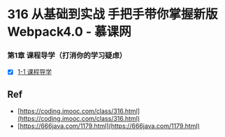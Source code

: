 # 316 从基础到实战 手把手带你掌握新版Webpack4.0 - 慕课网

###  第1章 课程导学（打消你的学习疑虑）

* [x] [1-1 课程导学](./ch01-01)

## Ref

* [https://coding.imooc.com/class/316.html](https://coding.imooc.com/class/316.html)
* [https://666java.com/1179.html](https://666java.com/1179.html)